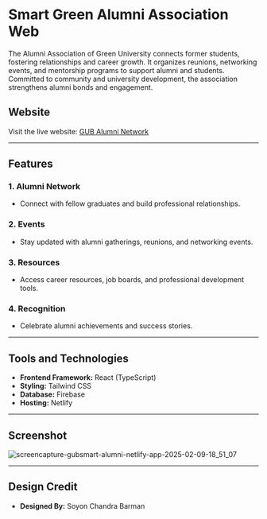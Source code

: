 # Smart Green Alumni Association Web
The Alumni Association of Green University connects former students, fostering relationships and career growth. It organizes reunions, networking events, and mentorship programs to support alumni and students. Committed to community and university development, the association strengthens alumni bonds and engagement.

## Website

Visit the live website: [GUB Alumni Network](https://gubsmart-alumni.netlify.app/)

---

## Features

### 1. **Alumni Network**
   - Connect with fellow graduates and build professional relationships.
   
### 2. **Events**
   - Stay updated with alumni gatherings, reunions, and networking events.

### 3. **Resources**
   - Access career resources, job boards, and professional development tools.

### 4. **Recognition**
   - Celebrate alumni achievements and success stories.
---

## Tools and Technologies

- **Frontend Framework:** React (TypeScript)
- **Styling:** Tailwind CSS
- **Database:** Firebase
- **Hosting:** Netlify

---
## Screenshot

![screencapture-gubsmart-alumni-netlify-app-2025-02-09-18_51_07](https://github.com/user-attachments/assets/92f79646-10bc-409c-8ce8-c74ca0eef8fc)

---
## Design Credit
- **Designed By:** Soyon Chandra Barman

